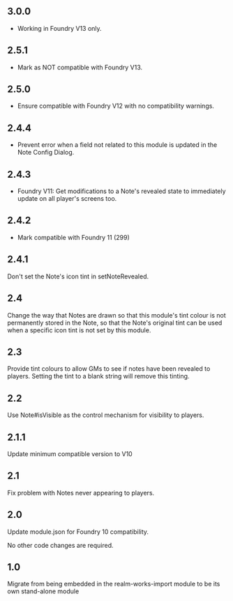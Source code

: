 ## 3.0.0

- Working in Foundry V13 only.

## 2.5.1

- Mark as NOT compatible with Foundry V13.

## 2.5.0

- Ensure compatible with Foundry V12 with no compatibility warnings.

## 2.4.4

- Prevent error when a field not related to this module is updated in the Note Config Dialog.

## 2.4.3

- Foundry V11: Get modifications to a Note's revealed state to immediately update on all player's screens too.

## 2.4.2

- Mark compatible with Foundry 11 (299)

## 2.4.1

Don't set the Note's icon tint in setNoteRevealed.

## 2.4

Change the way that Notes are drawn so that this module's tint colour is not permanently stored in the Note, so that the Note's original tint can be used when a specific icon tint is not set by this module.

## 2.3

Provide tint colours to allow GMs to see if notes have been revealed to players. Setting the tint to a blank string will remove this tinting.

## 2.2

Use Note#isVisible as the control mechanism for visibility to players.

## 2.1.1

Update minimum compatible version to V10

## 2.1

Fix problem with Notes never appearing to players.

## 2.0

Update module.json for Foundry 10 compatibility.

No other code changes are required.

## 1.0

Migrate from being embedded in the realm-works-import module to be its own stand-alone module
